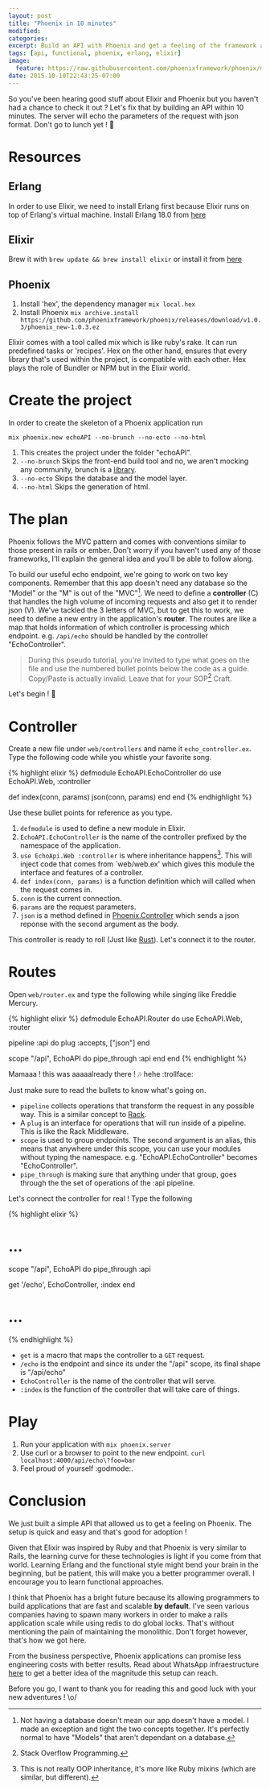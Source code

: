 ```yaml
---
layout: post
title: "Phoenix in 10 minutes"
modified:
categories:
excerpt: Build an API with Phoenix and get a feeling of the framework already.
tags: [api, functional, phoenix, erlang, elixir]
image:
  feature: https://raw.githubusercontent.com/phoenixframework/phoenix/master/priv/static/phoenix.png
date: 2015-10-10T22:43:25-07:00
---
```


So you've been hearing good stuff about Elixir and Phoenix but you
haven't had a chance to check it out ? Let's fix that by building an API
within 10 minutes. The server will echo the parameters of the request
with json format. Don't go to lunch yet ! :open_hands:

# Resources

## Erlang

In order to use Elixir, we need to install Erlang first because Elixir
runs on top of Erlang's virtual machine. Install Erlang 18.0 from
[here](https://www.erlang-solutions.com/downloads/download-erlang-otp)

## Elixir

Brew it with `brew update && brew install elixir` or install it from [here](http://elixir-lang.org/install.html#distributions)

## Phoenix

1. Install 'hex', the dependency manager `mix local.hex`
2. Install Phoenix `mix archive.install
https://github.com/phoenixframework/phoenix/releases/download/v1.0.3/phoenix_new-1.0.3.ez`

Elixir comes with a tool called mix which is like ruby's rake. It can run
predefined tasks or 'recipes'.  Hex on the other hand, ensures that
every library that's used within the project, is compatible with each other.
Hex plays the role of Bundler or NPM but in the Elixir world.

# Create the project

In order to create the skeleton of a Phoenix application run

`mix phoenix.new echoAPI --no-brunch --no-ecto --no-html`

1. This creates the project under the folder "echoAPI".
2. `--no-brunch` Skips the front-end build tool and no, we aren't
   mocking any community, brunch is a [library](http://brunch.io/).
3. `--no-ecto` Skips the database and the model layer.
4. `--no-html` Skips the generation of html.

# The plan

Phoenix follows the MVC pattern and comes with conventions
similar to those present in rails or ember. Don't worry if you haven't
used any of those frameworks, I'll explain the general idea and you'll
be able to follow along.

To build our useful echo endpoint, we're going to work on two key
components.  Remember that this app doesn't need any database so the
"Model" or the "M" is out of the "MVC"[^1]. We need to define a
**controller** (C) that handles the high volume of incoming requests and
also get it to render json (V).  We've tackled the 3 letters of MVC,
but to get this to work, we need to define a new entry in the
application's **router**. The routes are like a map that holds
information of which controller is processing which endpoint. e.g.
`/api/echo` should be handled by the controller "EchoController".

> During this pseudo tutorial, you're invited to type what goes on the
> file and use the numbered bullet points below the code as a guide.
> Copy/Paste is actually invalid. Leave that for your SOP[^2] Craft.

Let's begin ! :muscle:

# Controller

Create a new file under `web/controllers` and name it
`echo_controller.ex`. Type the following code while you whistle your
favorite song.

{% highlight elixir %}
defmodule EchoAPI.EchoController do
  use EchoAPI.Web, :controller

  def index(conn, params)
    json(conn, params)
  end
end
{% endhighlight %}

Use these bullet points for reference as you type.

1. `defmodule` is used to define a new module in Elixir.
2. `EchoAPI.EchoController` is the name of the controller prefixed by
   the namespace of the application.
3. `use EchoApi.Web :controller` is where inheritance happens[^3]. This will inject code that comes from `web/web.ex' which
  gives this module the interface and features of a controller.
4. `def index(conn, params)` is a function definition which will called
   when the request comes in.
5. `conn` is the current connection.
6. `params` are the request parameters.
7. `json` is a method defined in
[Phoenix.Controller](http://hexdocs.pm/phoenix/Phoenix.Controller.html#json/2)
which sends a json reponse with the second argument as the body.


This controller is ready to roll (Just like [Rust](https://twitter.com/_alan_andrade/status/450003473510047744)). Let's connect it to the
router.

# Routes

Open `web/router.ex` and type the following while singing like Freddie
Mercury.

{% highlight elixir %}
defmodule EchoAPI.Router do
  use EchoAPI.Web, :router

  pipeline :api do
    plug :accepts, ["json"]
  end

  scope "/api", EchoAPI do
    pipe_through :api
  end
end
{% endhighlight %}

Mamaaa ! this was aaaaalready there ! :notes: hehe :trollface:

Just make sure to read the bullets to know what's going on.

- `pipeline` collects operations that transform the request in any possible
way.  This is a similar concept to [Rack](http://rack.github.io/).
- A `plug` is an interface for operations that will run inside of a
  pipeline. This is like the Rack Middleware.
- `scope` is used to group endpoints. The second argument is an
  alias, this means that anywhere under this scope, you can use your modules
without typing the namespace. e.g. "EchoAPI.EchoController" becomes
"EchoController".
- `pipe_through` is making sure that anything under that group, goes
  through the the set of operations of the :api pipeline.

Let's connect the controller for real ! Type the following

{% highlight elixir %}
# ...
scope "/api", EchoAPI do
  pipe_through :api

  get '/echo', EchoController, :index
end
# ...
{% endhighlight %}

- `get` is a macro that maps the controller to a `GET` request.
- `/echo` is the endpoint and since its under the "/api" scope, its
  final shape is "/api/echo"
- `EchoController` is the name of the controller that will serve.
- `:index` is the function of the controller that will take care of
  things.

# Play

1. Run your application with `mix phoenix.server`
2. Use curl or a browser to point to the new endpoint. `curl
   localhost:4000/api/echo\?foo=bar`
3. Feel proud of yourself :godmode:.

# Conclusion

We just built a simple API that allowed us to get a feeling on Phoenix.
The setup is quick and easy and that's good for adoption !

Given that Elixir was inspired by Ruby and that Phoenix is very similar to
Rails, the learning curve for these technologies is light if you come from
that world. Learning Erlang and the functional style might bend your
brain in the beginning, but be patient, this will make you a better
programmer overall. I encourage you to learn functional approaches.

I think that Phoenix has a bright future because its allowing
programmers to build applications that are fast and scalable __by default__.
I've seen various companies having to spawn many workers in order to make
a rails application scale while using redis to do global locks. That's without
mentioning the pain of maintaining the monolithic. Don't forget however,
that's how we got here.

From the business perspective, Phoenix applications can promise less
engineering costs with better results. Read about WhatsApp
infraestructure [here](http://highscalability.com/blog/2014/2/26/the-whatsapp-architecture-facebook-bought-for-19-billion.html)
to get a better idea of the magnitude this setup can reach.

Before you go, I want to thank you for reading this and good luck with
your new adventures !  \o/


[^1]: Not having a database doesn't mean our app doesn't have a model.  I made an exception and tight the two concepts together. It's perfectly normal to have "Models" that aren't dependant on a database.
[^2]: Stack Overflow Programming.
[^3]: This is not really OOP inheritance, it's more like Ruby mixins (which are similar, but different).
